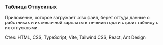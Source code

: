 ### Таблица Отпускных

Приложение, которое загружает .xlsx файл, берет оттуда данные о работниках и их месячной зарплаты в течении года и строит таблицу с их отпускными.

Стек: HTML, CSS, TypeScript, Vite, Tailwind CSS, React, Ant Design